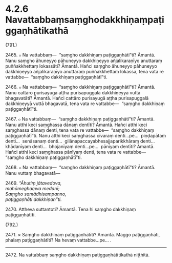 

# 4.2.6 Navattabbaṃsaṃghodakkhiṇaṃpaṭiggaṇhātikathā




(791.)

2465\. ๐ Na vattabbaṃ—  “saṃgho dakkhiṇaṃ paṭiggaṇhātī”ti? Āmantā. Nanu saṃgho āhuneyyo pāhuneyyo dakkhiṇeyyo añjalikaraṇīyo anuttaraṃ puññakkhettaṃ lokassāti? Āmantā. Hañci saṃgho āhuneyyo pāhuneyyo dakkhiṇeyyo añjalikaraṇīyo anuttaraṃ puññakkhettaṃ lokassa, tena vata re vattabbe—  “saṃgho dakkhiṇaṃ paṭiggaṇhātī”ti.

2466\. ๐ Na vattabbaṃ—  “saṃgho dakkhiṇaṃ paṭiggaṇhātī”ti? Āmantā. Nanu cattāro purisayugā aṭṭha purisapuggalā dakkhiṇeyyā vuttā bhagavatāti? Āmantā. Hañci cattāro purisayugā aṭṭha purisapuggalā dakkhiṇeyyā vuttā bhagavatā, tena vata re vattabbe—  “saṃgho dakkhiṇaṃ paṭiggaṇhātī”ti.

2467\. ๐ Na vattabbaṃ—  “saṃgho dakkhiṇaṃ paṭiggaṇhātī”ti? Āmantā. Nanu atthi keci saṃghassa dānaṃ dentīti? Āmantā. Hañci atthi keci saṃghassa dānaṃ denti, tena vata re vattabbe—  “saṃgho dakkhiṇaṃ paṭiggaṇhātī”ti. Nanu atthi keci saṃghassa cīvaraṃ denti…pe…  piṇḍapātaṃ denti…  senāsanaṃ denti…  gilānapaccayabhesajjaparikkhāraṃ denti…  khādanīyaṃ denti…  bhojanīyaṃ denti…pe…  pānīyaṃ dentīti? Āmantā. Hañci atthi keci saṃghassa pānīyaṃ denti, tena vata re vattabbe—  “saṃgho dakkhiṇaṃ paṭiggaṇhātī”ti.

2468\. ๐ Na vattabbaṃ—  “saṃgho dakkhiṇaṃ paṭiggaṇhātī”ti? Āmantā. Nanu vuttaṃ bhagavatā—

2469\. _“Āhutiṃ jātavedova,_  
_mahāmeghaṃva medanī;_  
_Saṃgho samādhisampanno,_  
_paṭiggaṇhāti dakkhiṇan”ti._  


2470\. Attheva suttantoti? Āmantā. Tena hi saṃgho dakkhiṇaṃ paṭiggaṇhātīti.

(792.)

2471\. × Saṃgho dakkhiṇaṃ paṭiggaṇhātīti? Āmantā. Maggo paṭiggaṇhāti, phalaṃ paṭiggaṇhātīti? Na hevaṃ vattabbe…pe… .

---

2472\. Na vattabbaṃ saṃgho dakkhiṇaṃ paṭiggaṇhātītikathā niṭṭhitā.





